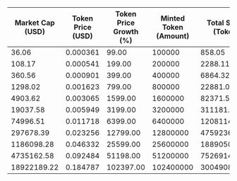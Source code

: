 | Market Cap (USD) | Token Price (USD) | Token Price Growth (%) | Minted Token (Amount) | Total Spent (Token) | Author Revenue (USD) | Platform Mint Fee (USD) |
|------------------|-------------------|------------------------|-----------------------|--------------------|-------------------------|-------------------------|
| 36.06 | 0.000361 | 99.00 | 100000 | 858.05 | 0.81 | 0.08 |
| 108.17 | 0.000541 | 199.00 | 200000 | 2288.11 | 2.16 | 0.22 |
| 360.56 | 0.000901 | 399.00 | 400000 | 6864.32 | 6.49 | 0.65 |
| 1298.02 | 0.001623 | 799.00 | 800000 | 22881.02 | 21.63 | 2.16 |
| 4903.62 | 0.003065 | 1599.00 | 1600000 | 82371.54 | 77.88 | 7.79 |
| 19037.58 | 0.005949 | 3199.00 | 3200000 | 311181.10 | 294.22 | 29.42 |
| 74996.51 | 0.011718 | 6399.00 | 6400000 | 1208114.26 | 1142.25 | 114.23 |
| 297678.39 | 0.023256 | 12799.00 | 12800000 | 4759236.76 | 4499.79 | 449.98 |
| 1186098.28 | 0.046332 | 25599.00 | 25600000 | 18890506.48 | 17860.70 | 1786.07 |
| 4735162.58 | 0.092484 | 51198.00 | 51200000 | 75269144.75 | 71165.90 | 7116.59 |
| 18922189.22 | 0.184787 | 102397.00 | 102400000 | 300490816.68 | 284109.75 | 28410.98 |
